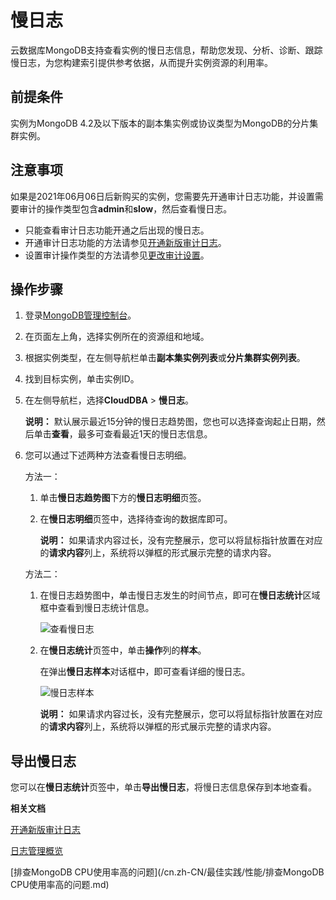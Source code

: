 # 慢日志

云数据库MongoDB支持查看实例的慢日志信息，帮助您发现、分析、诊断、跟踪慢日志，为您构建索引提供参考依据，从而提升实例资源的利用率。

## 前提条件

实例为MongoDB 4.2及以下版本的副本集实例或协议类型为MongoDB的分片集群实例。

## 注意事项

如果是2021年06月06日后新购买的实例，您需要先开通审计日志功能，并设置需要审计的操作类型包含**admin**和**slow**，然后查看慢日志。

-   只能查看审计日志功能开通之后出现的慢日志。
-   开通审计日志功能的方法请参见[开通新版审计日志](/cn.zh-CN/用户指南/数据安全性/新版审计日志/开通新版审计日志.md)。
-   设置审计操作类型的方法请参见[更改审计设置](/cn.zh-CN/用户指南/数据安全性/新版审计日志/更改审计设置.md)。

## 操作步骤

1.  登录[MongoDB管理控制台](https://mongodb.console.aliyun.com/)。

2.  在页面左上角，选择实例所在的资源组和地域。

3.  根据实例类型，在左侧导航栏单击**副本集实例列表**或**分片集群实例列表**。

4.  找到目标实例，单击实例ID。

5.  在左侧导航栏，选择**CloudDBA** \> **慢日志**。

    **说明：** 默认展示最近15分钟的慢日志趋势图，您也可以选择查询起止日期，然后单击**查看**，最多可查看最近1天的慢日志信息。

6.  您可以通过下述两种方法查看慢日志明细。

    方法一：

    1.  单击**慢日志趋势图**下方的**慢日志明细**页签。

    2.  在**慢日志明细**页签中，选择待查询的数据库即可。

        **说明：** 如果请求内容过长，没有完整展示，您可以将鼠标指针放置在对应的**请求内容**列上，系统将以弹框的形式展示完整的请求内容。

    方法二：

    1.  在慢日志趋势图中，单击慢日志发生的时间节点，即可在**慢日志统计**区域框中查看到慢日志统计信息。

        ![查看慢日志](https://static-aliyun-doc.oss-accelerate.aliyuncs.com/assets/img/zh-CN/4256819951/p99588.png)

    2.  在**慢日志统计**页签中，单击**操作**列的**样本**。

        在弹出**慢日志样本**对话框中，即可查看详细的慢日志。

        ![慢日志样本](https://static-aliyun-doc.oss-accelerate.aliyuncs.com/assets/img/zh-CN/5256819951/p58937.png)

        **说明：** 如果请求内容过长，没有完整展示，您可以将鼠标指针放置在对应的**请求内容**列上，系统将以弹框的形式展示完整的请求内容。


## 导出慢日志

您可以在**慢日志统计**页签中，单击**导出慢日志**，将慢日志信息保存到本地查看。

**相关文档**  


[开通新版审计日志](/cn.zh-CN/用户指南/数据安全性/新版审计日志/开通新版审计日志.md)

[日志管理概览](/cn.zh-CN/用户指南/日志管理/日志管理概览.md)

[排查MongoDB CPU使用率高的问题](/cn.zh-CN/最佳实践/性能/排查MongoDB CPU使用率高的问题.md)


